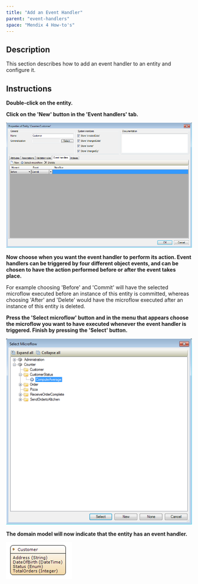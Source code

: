 ```yaml
---
title: "Add an Event Handler"
parent: "event-handlers"
space: "Mendix 4 How-to's"
---
```

## Description

This section describes how to add an event handler to an entity and configure it.

## Instructions

 **Double-click on the entity.**

 **Click on the 'New' button in the 'Event handlers' tab.**

![](attachments/2621529/2752535.png)

 **Now choose when you want the event handler to perform its action. Event handlers can be triggered by four different object events, and can be chosen to have the action performed before or after the event takes place.**

For example choosing 'Before' and 'Commit' will have the selected microflow executed before an instance of this entity is committed, whereas choosing 'After' and 'Delete' would have the microflow executed after an instance of this entity is deleted.

 **Press the 'Select microflow' button and in the menu that appears choose the microflow you want to have executed whenever the event handler is triggered. Finish by pressing the 'Select' button.**

![](attachments/2621529/2752534.png)

 **The domain model will now indicate that the entity has an event handler.**

![](attachments/2621529/2752548.png)
